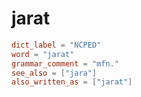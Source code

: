 # jarat

``` toml
dict_label = "NCPED"
word = "jarat"
grammar_comment = "mfn."
see_also = ["jara"]
also_written_as = ["jarat"]
```

